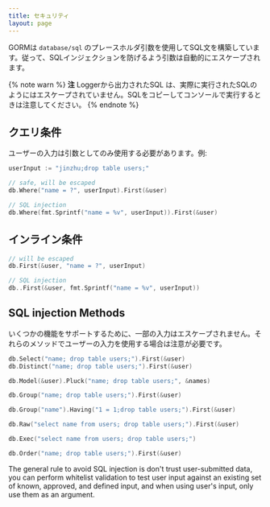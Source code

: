 ```yaml
---
title: セキュリティ
layout: page
---
```


GORMは `database/sql` のプレースホルダ引数を使用してSQL文を構築しています。従って、SQLインジェクションを防げるよう引数は自動的にエスケープされます。

{% note warn %}
**注** Loggerから出力されたSQL は、実際に実行されたSQLのようにはエスケープされていません。SQLをコピーしてコンソールで実行するときは注意してください。
{% endnote %}

## クエリ条件

ユーザーの入力は引数としてのみ使用する必要があります。例:

```go
userInput := "jinzhu;drop table users;"

// safe, will be escaped
db.Where("name = ?", userInput).First(&user)

// SQL injection
db.Where(fmt.Sprintf("name = %v", userInput)).First(&user)
```

## インライン条件

```go
// will be escaped
db.First(&user, "name = ?", userInput)

// SQL injection
db..First(&user, fmt.Sprintf("name = %v", userInput))
```

## SQL injection Methods

いくつかの機能をサポートするために、一部の入力はエスケープされません。それらのメソッドでユーザーの入力を使用する場合は注意が必要です。

```go
db.Select("name; drop table users;").First(&user)
db.Distinct("name; drop table users;").First(&user)

db.Model(&user).Pluck("name; drop table users;", &names)

db.Group("name; drop table users;").First(&user)

db.Group("name").Having("1 = 1;drop table users;").First(&user)

db.Raw("select name from users; drop table users;").First(&user)

db.Exec("select name from users; drop table users;")

db.Order("name; drop table users;").First(&user)
```

The general rule to avoid SQL injection is don't trust user-submitted data, you can perform whitelist validation to test user input against an existing set of known, approved, and defined input, and when using user's input, only use them as an argument.

